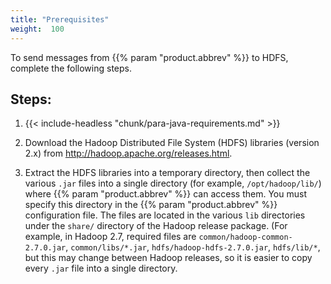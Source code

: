 ```yaml
---
title: "Prerequisites"
weight:  100
---
```

<!-- DISCLAIMER: This file is based on the syslog-ng Open Source Edition documentation https://github.com/balabit/syslog-ng-ose-guides/commit/2f4a52ee61d1ea9ad27cb4f3168b95408fddfdf2 and is used under the terms of The syslog-ng Open Source Edition Documentation License. The file has been modified by Axoflow. -->

To send messages from {{% param "product.abbrev" %}} to HDFS, complete the following steps.


## Steps:

1.  {{< include-headless "chunk/para-java-requirements.md" >}}

2.  Download the Hadoop Distributed File System (HDFS) libraries (version 2.x) from <http://hadoop.apache.org/releases.html>.

3.  Extract the HDFS libraries into a temporary directory, then collect the various `.jar` files into a single directory (for example, `/opt/hadoop/lib/`) where {{% param "product.abbrev" %}} can access them. You must specify this directory in the {{% param "product.abbrev" %}} configuration file. The files are located in the various `lib` directories under the `share/` directory of the Hadoop release package. (For example, in Hadoop 2.7, required files are `common/hadoop-common-2.7.0.jar`, `common/libs/*.jar`, `hdfs/hadoop-hdfs-2.7.0.jar`, `hdfs/lib/*`, but this may change between Hadoop releases, so it is easier to copy every `.jar` file into a single directory.

